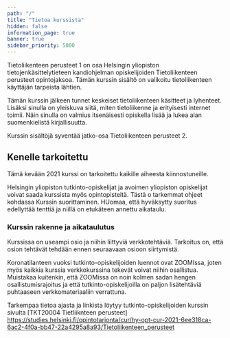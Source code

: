 ```yaml
---
path: "/"
title: "Tietoa kurssista"
hidden: false
information_page: true
banner: true
sidebar_priority: 5000
---
```


Tietoliikenteen perusteet 1 on osa Helsingin yliopiston tietojenkäsittelytieteen kandiohjelman opiskelijoiden Tietoliikenteen perusteet opintojaksoa.  Tämän kurssin sisältö on valikoitu tietoliikenteen käyttäjän tarpeista lähtien.

Tämän kurssin jälkeen tunnet keskeiset tietoliikenteen käsitteet ja lyhenteet. Lisäksi sinulla on yleiskuva siitä, miten tietoliikenne ja erityisesti internet toimii. Näin sinulla on valmius itsenäisesti opiskella lisää ja lukea alan suomenkielistä kirjallisuutta.

Kurssin sisältöjä syventää jatko-osa Tietoliikenteen perusteet 2.

## Kenelle tarkoitettu

Tämä kevään 2021 kurssi on tarkoitettu kaikille aiheesta kiinnostuneille. 

Helsingin yliopiston tutkinto-opiskelijat ja avoimen yliopiston opiskelijat voivat saada kurssista myös opintopisteitä. Tästä o tarkemmat ohjeet kohdassa Kurssin suorittaminen. HUomaa, että hyväksytty suoritus edellyttää tenttiä ja niillä on etukäteen annettu aikataulu.




### Kurssin rakenne ja aikataulutus

Kurssissa on useampi osio ja niihin liittyviä verkkotehtäviä. Tarkoitus on, että osion tehtävät tehdään ennen seuraavaan osioon siirtymistä.

Koronatilanteen vuoksi tutkinto-opiskelijoiden luennot ovat ZOOMIssa, joten myös kaikkia kurssia verkkokurssina tekevät voivat niihin osallistua. Muistakaa kuitenkin, että ZOOMissa on noin kolmen sadan hengen osallistumisrajoitus ja että tutkinto-opiskelijoilla on paljon lisätehtäviä puhtaaseen verkkomateriaaliin verrattuna.

Tarkempaa tietoa ajasta ja linkista löytyy tutkinto-opiskelijoiden kurssin sivulta [TKT20004 Tietliiknteen perusteet] <https://studies.helsinki.fi/opintotarjonta/cur/hy-opt-cur-2021-6ee318ca-6ac2-4f0a-bb47-22a4295a8a93/Tietoliikenteen_perusteet>




